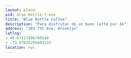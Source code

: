 ```yaml
---
layout: place
pid: blue-bottle-7-ave
title: "Blue Bottle Coffee"
description: "Para disfrutar de un buen latte por $6"
address: "203 7th Ave, Brooklyn"
latlng:
- 40.67111496700548
- -73.97825295003133
location: nyc
---
```


